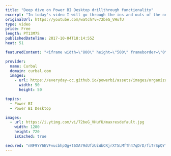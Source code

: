 ```yaml
---
title: "Deep dive on Power BI Desktop drillthrough functionality"
excerpt: "In today's video I will go through the ins and outs of the new drillthrough functionality in Power BI.  I found the source :), go there to download the pbix file: https://powerpivotpro.com/2017/09/power-bi-feature-spotlight-report-drill/   Looking for a download file? Go to our Download Center: https://curbal.com/donwload-center"
originalUrl: https://youtube.com/watch?v=72beG_VHufU
type: video
price: Free
length: PT13M7S
publishedDateTime: 2017-10-04T18:14:55Z
heat: 51

featuredContent: "<iframe width=\"800\" height=\"500\" frameborder=\"0\" src=\"https://www.youtube.com/embed/72beG_VHufU\" allow=\"accelerometer; autoplay; encrypted-media; gyroscope; picture-in-picture\" allowfullscreen></iframe>"

provider:
  name: Curbal
  domain: curbal.com
  images:
    - url: https://everyday-cc.github.io/powerbi/assets/images/organizations/curbal.com-50x50.jpg
      width: 50
      height: 50

topics:
  - Power BI
  - Power BI Desktop

images:
  - url: https://i.ytimg.com/vi/72beG_VHufU/maxresdefault.jpg
    width: 1280
    height: 720
    isCached: true

secured: "nNF9YY6EVFvucbhpQg+t6XA79dUfzUiWbCRjrXT5LMfTh47qDrD/fiTrSpQYfrsgeX9nHzoSbeqx0Cw1TiAcDRhyN/pbLj/lfNJBGdwWqyNpRB2zSR4FxrPhQkjW21i658KvGZXtCZcSIVxoqZ5sMA6WFdHxUSSa5qrDYV4kcWRyPy/sxCAGUCjVvmhJHNis43iuks1plFiXORx5J+yClsNgYwP2JjVRjn2+aYuWSoX14GDRDP7GVkUjWOxTlUSLOrDVqL15pTFP7oxlbtyV06QqLw4yIQ4Xp3IOJF38Lj7YmI46Z4YoVSp4qtKyGLX4jdXvZd8zpyeEtoFBpxPux/FizvTU+c6Qc4s5F3IC1wl2DCfgoDT/JQUQxQKPOFXOiEGEwrlp3Cudcf7NsDJNC1NEqLcVr/EXGzMN5jcddGY=;5PwUSFBJk+ANkmiV5d2RnA=="
---
```


